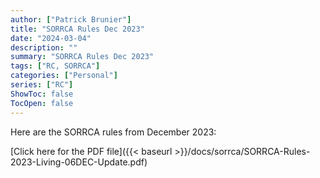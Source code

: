 ```yaml
---
author: ["Patrick Brunier"]
title: "SORRCA Rules Dec 2023"
date: "2024-03-04"
description: ""
summary: "SORRCA Rules Dec 2023"
tags: ["RC, SORRCA"]
categories: ["Personal"]
series: ["RC"]
ShowToc: false
TocOpen: false
---
```


Here are the SORRCA rules from December 2023: 

[Click here for the PDF file]({{< baseurl >}}/docs/sorrca/SORRCA-Rules-2023-Living-06DEC-Update.pdf)